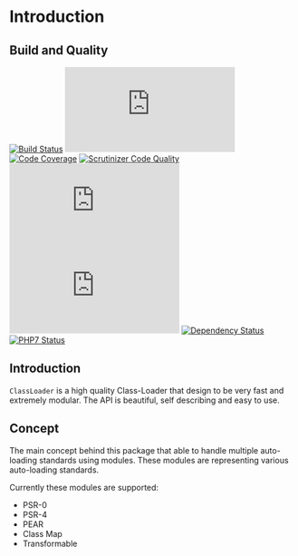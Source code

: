 # Introduction

## Build and Quality

[![Build Status](http://ci.zolli.hu/view/Components/job/Class%20Loader/badge/icon)](http://ci.zolli.hu/view/Components/job/Class%20Loader/)
[![Build Stability](http://status.buildr-framework.io/buildstatus/status_modules.php?jobName=Class%20Loader&type=stability)](http://ci.zolli.hu/job/Class%20Loader/)
[![Code Coverage](https://scrutinizer-ci.com/g/BuildrPHP/ClassLoader/badges/coverage.png?b=master)](https://scrutinizer-ci.com/g/BuildrPHP/ClassLoader/?branch=master)
[![Scrutinizer Code Quality](https://scrutinizer-ci.com/g/BuildrPHP/ClassLoader/badges/quality-score.png?b=master)](https://scrutinizer-ci.com/g/BuildrPHP/ClassLoader/?branch=master)
[![Test Results](http://status.buildr-framework.io/buildstatus/status_modules.php?jobName=Class%20Loader&type=tests)](http://ci.zolli.hu/job/Class%20Loader/)
[![CRAP Report](http://status.buildr-framework.io/buildstatus/status_modules.php?jobName=Class%20Loader&type=crap)](http://ci.zolli.hu/job/Class%20Loader/)
[![Dependency Status](https://www.versioneye.com/user/projects/56772d5d107997003000130f/badge.svg?style=flat)](https://www.versioneye.com/user/projects/56772d5d107997003000130f)
[![PHP7 Status](https://img.shields.io/badge/PHP7-tested-8892BF.svg)](https://github.com/BuildrPHP/ClassLoader)


## Introduction

`ClassLoader` is a high quality Class-Loader that design to be very fast and extremely modular. The API is
beautiful, self describing and easy to use.

## Concept

The main concept behind this package that able to handle multiple auto-loading standards using modules.
These modules are representing various auto-loading standards.

Currently these modules are supported:

 - PSR-0
 - PSR-4
 - PEAR
 - Class Map
 - Transformable
